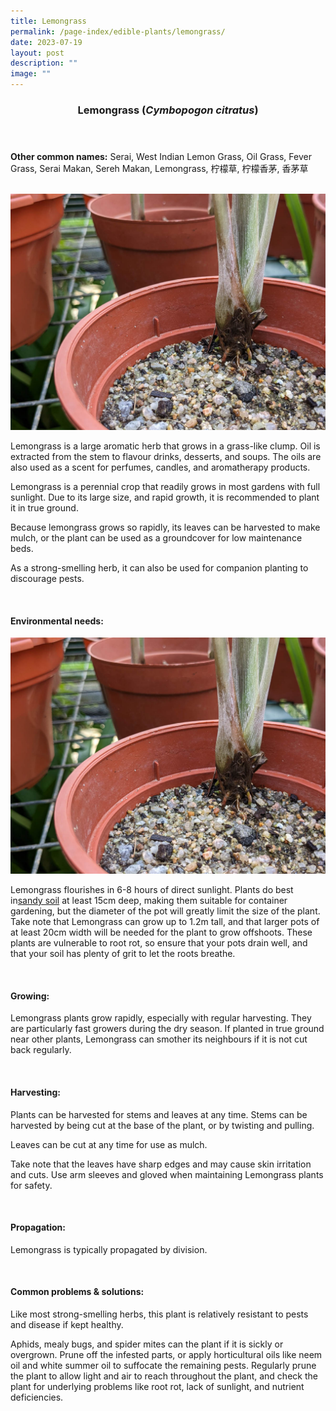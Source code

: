 ```yaml
---
title: Lemongrass
permalink: /page-index/edible-plants/lemongrass/
date: 2023-07-19
layout: post
description: ""
image: ""
---
```

<header>
	<h3>Lemongrass (<em>Cymbopogon citratus</em>)</h3>
</header>
	
<section>
	<p><strong>Other common names:</strong> Serai, West Indian Lemon Grass, Oil Grass, Fever Grass, Serai Makan, Sereh Makan, Lemongrass, 柠檬草, 柠檬香茅, 香茅草</p>
	<br>
</section>

<section>
	<img title="Photo by Jacqueline Chua." src="/images/Plants/Lemongrass_JacChua.jpg">
	
<p>Lemongrass is a large aromatic herb that grows in a grass-like clump. Oil is extracted from the stem to flavour drinks, desserts, and soups. The oils are also used as a scent for perfumes, candles, and aromatherapy products. </p>
<p>Lemongrass is a perennial crop that readily grows in most gardens with full sunlight. Due to its large size, and rapid growth, it is recommended to plant it in true ground. </p>
<p>Because lemongrass grows so rapidly, its leaves can be harvested to make mulch, or the plant can be used as a groundcover for low maintenance beds. </p>
<p>As a strong-smelling herb, it can also be used for companion planting to discourage pests.</p>       
	<br>
</section>

<section>
	<h4>Environmental needs:</h4>
		<img title="Lemongrass growing in sandy soil. Photo by Jacqueline Chua." src="/images/Plants/Lemongrass_JacChua.jpg">
<p>Lemongrass flourishes in 6-8 hours of direct sunlight. Plants do best in<a href="https://staging.dmhtu0pi4p9u7.amplifyapp.com/page-index/horticulture-techniques/soil/">sandy soil</a> at least 15cm deep, making them suitable for container gardening, but the diameter of the pot will greatly limit the size of the plant. Take note that Lemongrass can grow up to 1.2m tall, and that larger pots of at least 20cm width will be needed for the plant to grow offshoots. These plants are vulnerable to root rot, so ensure that your pots drain well, and that your soil has plenty of grit to let the roots breathe. </p>
	<br>
	</section>

<section>
	<h4>Growing:</h4>
	<p>Lemongrass plants grow rapidly, especially with regular harvesting. They are particularly fast growers during the dry season. If planted in true ground near other plants, Lemongrass can smother its neighbours if it is not cut back regularly. </p>
<br>
</section>

<section>
	<h4>Harvesting:</h4>
<p>Plants can be harvested for stems and leaves at any time. Stems can be harvested by being cut at the base of the plant, or by twisting and pulling.</p>
<p>Leaves can be cut at any time for use as mulch. </p>
<p>Take note that the leaves have sharp edges and may cause skin irritation and cuts. Use arm sleeves and gloved when maintaining Lemongrass plants for safety.</p>
	<br>
</section>

<section>
	<h4>Propagation:</h4>
	<p>Lemongrass is typically propagated by division.</p>
	<br>
</section>

<section>
	<h4>Common problems &amp; solutions:</h4>
<p>Like most strong-smelling herbs, this plant is relatively resistant to pests and disease if kept healthy.</p>
<p>Aphids, mealy bugs, and spider mites can the plant if it is sickly or overgrown. Prune off the infested parts, or apply horticultural oils like neem oil and white summer oil to suffocate the remaining pests. Regularly prune the plant to allow light and air to reach throughout the plant, and check the plant for underlying problems like root rot, lack of sunlight, and nutrient deficiencies. </p>
<br>
</section>